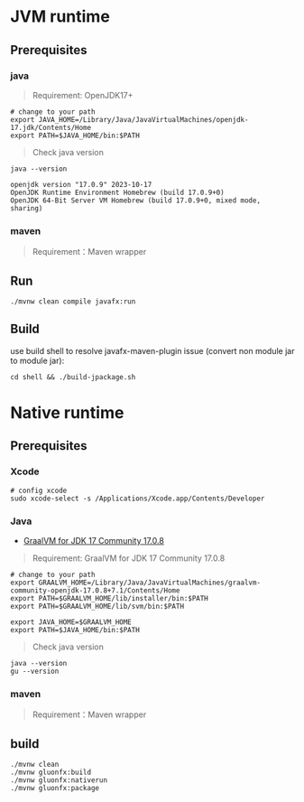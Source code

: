 # JVM runtime

## Prerequisites

### java

> Requirement: OpenJDK17+

```shell
# change to your path
export JAVA_HOME=/Library/Java/JavaVirtualMachines/openjdk-17.jdk/Contents/Home
export PATH=$JAVA_HOME/bin:$PATH
```

> Check java version

```shell
java --version
```

```
openjdk version "17.0.9" 2023-10-17
OpenJDK Runtime Environment Homebrew (build 17.0.9+0)
OpenJDK 64-Bit Server VM Homebrew (build 17.0.9+0, mixed mode, sharing)
```

### maven

> Requirement：Maven wrapper

## Run

```shell
./mvnw clean compile javafx:run
```

## Build
use build shell to resolve javafx-maven-plugin issue (convert non module jar to module jar):
```shell
cd shell && ./build-jpackage.sh
```

# Native runtime

## Prerequisites

### Xcode

```
# config xcode
sudo xcode-select -s /Applications/Xcode.app/Contents/Developer
```

### Java
* [GraalVM for JDK 17 Community 17.0.8](https://github.com/graalvm/graalvm-ce-builds/releases/tag/jdk-17.0.8)

> Requirement: GraalVM for JDK 17 Community 17.0.8

```shell
# change to your path
export GRAALVM_HOME=/Library/Java/JavaVirtualMachines/graalvm-community-openjdk-17.0.8+7.1/Contents/Home
export PATH=$GRAALVM_HOME/lib/installer/bin:$PATH
export PATH=$GRAALVM_HOME/lib/svm/bin:$PATH

export JAVA_HOME=$GRAALVM_HOME
export PATH=$JAVA_HOME/bin:$PATH
```

> Check java version

```
java --version
gu --version
```

### maven

> Requirement：Maven wrapper


## build
```shell
./mvnw clean
./mvnw gluonfx:build
./mvnw gluonfx:nativerun
./mvnw gluonfx:package
```


